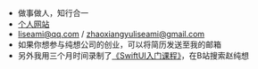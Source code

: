 - 做事做人，知行合一
- [个人网站](https://me.revome.cn)
- liseami@qq.com / zhaoxiangyuliseami@gmail.com
- 如果你想参与纯想公司的创业，可以将简历发送至我的邮箱
- 另外我用三个月时间录制了[《SwiftUI入门课程》](https://www.bilibili.com/video/BV1FG411J7b9?vd_source=86a032a2de4a00e60764f0a49a2e153e)，在B站搜索赵纯想
<!--
liseami/liseami is a ✨ special ✨ repository because its `README.md` (this file) appears on your GitHub profile.
You can click the Preview link to take a look at your changes.
--->
